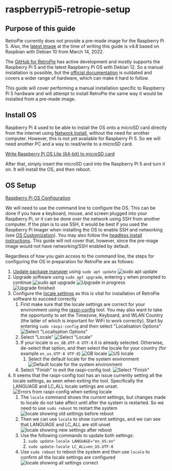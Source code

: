 # raspberrypi5-retropie-setup
## Purpose of this guide
RetroPie currently does not provide a pre-made image for the Raspberry Pi 5. Also, the 
[latest image](https://retropie.org.uk/download/) at the time of writing this guide is v4.8 based on Raspbian with 
Debian 10 from March 14, 2022. 

The [GitHub for RetroPie](https://github.com/RetroPie/RetroPie-Setup) has active development and mostly supports the 
Raspberry Pi 5 and the latest Raspberry Pi OS with Debian 12. So a manual installation is possible, but the 
[official documentation](https://retropie.org.uk/docs/Manual-Installation/) is outdated and covers a wider range of 
hardware, which can make it hard to follow.

This guide will cover performing a manual installation specific to Raspberry Pi 5 hardware and will attempt to install 
RetroPie the same way it would be installed from a pre-made image. 

## Install OS
Raspberry Pi 4 used to be able to install the OS onto a microSD card directly from the internet using 
[Network Install](https://www.raspberrypi.com/documentation/computers/getting-started.html#install-over-the-network), 
without the need for another computer. However, this is not yet available for Raspberry Pi 5. So we will need another PC 
and a way to read/write to a microSD card.

[Write Raspberry Pi OS Lite (64-bit) to microSD card](./Write_OS_to_microSD_card.md)

After that, simply insert the microSD card into the Raspberry Pi 5 and turn it on. It will install the OS, and then 
reboot. 

## OS Setup
[Raspberry Pi OS Configuration](https://www.raspberrypi.com/documentation/computers/configuration.html)

We will need to use the command line to configure the OS. This can be done if you have a keyboard, mouse, and screen 
plugged into your Raspberry Pi, or it can be done over the network using SSH from another computer. If the plan is to 
use SSH, it would be best if you used the Raspberry Pi Imager when installing the OS to enable SSH and networking (see
[OS Customization](https://www.raspberrypi.com/documentation/computers/getting-started.html#advanced-options)). You may 
also follow the 
[headless install instructions](https://www.raspberrypi.com/documentation/computers/configuration.html#setting-up-a-headless-raspberry-pi). 
This guide will not cover that, however, since the pre-mage image would not have networking/SSH enabled by default.

Regardless of how you gain access to the command line, the steps for configuring the OS in preparation for RetroPie are 
as follows:

1. [Update package manager](https://www.raspberrypi.com/documentation/computers/os.html#updating-and-upgrading-raspberry-pi-os)
   using `sudo apt update` ![`sudo apt update`](./screenshots/configure_os/os_apt-update.png "Update")
2. Upgrade software using `sudo apt upgrade`, entering `y` when prompted to continue
   ![sudo apt upgrade](./screenshots/configure_os/os_apt-upgrade_01.png "Upgrade started")
   ![](./screenshots/configure_os/os_apt-upgrade_02.png "Upgrade in progress")
   ![](./screenshots/configure_os/os_apt-upgrade_03.png "Upgrade finished")
3. Configure the [locale settings](https://retropie.org.uk/docs/Manual-Installation/#verify-locale-settings) as this is 
   vital for installation of RetroPie software to succeed correctly
   1. First make sure that the locale settings are correct for your environment using the 
      [raspi-config](https://www.raspberrypi.com/documentation/computers/configuration.html) tool. You may also want to
      take the opportunity to set the Timezone, Keyboard, and WLAN Country (the latter of which is important for WiFi 
      to work correctly). Start by entering `sudo raspi-config` and then select "Localisation Options" 
      ![Select "Localisation Options"](./screenshots/configure_os/os_raspi-config_main_01.png)
   2. Select "Locale"
      ![Select "Locale"](./screenshots/configure_os/os_raspi-config_localization_01.png)
   3. If your locale is `en_GB.UTF-8 UTF-8` it is already selected. Otherwise, de-select that option, and then select 
      the locale for your country (for example `en_us.UTF-8 UTF-8`)
      ![GB locale](./screenshots/configure_os/os_raspi-config_localization_02.png)
      ![US locale](./screenshots/configure_os/os_raspi-config_localization_03.png)
      1. Select the default locale for the system environment
         ![Default locale for the system environment](./screenshots/configure_os/os_raspi-config_localization_04.png)
   4. Select "Finish" to exit the raspi-config tool.
      ![Select "Finish"](./screenshots/configure_os/os_raspi-config_main_02.png)
4. It seems that the raspi-config tool has an issue currently setting all the locale settings, as seen when exiting 
   the tool. Specifically the LANGUAGE and LC_ALL locale settings are unset.
   ![Errors from raspi-config when setting locale](./screenshots/configure_os/os_raspi-config_localization_error.png)
   1. The `locale` command shows the _current_ settings, but changes made to locale do not take affect until after the 
      system is restarted. So we need to use `sudo reboot` to restart the system
      ![locale showing old settings before reboot](./screenshots/configure_os/os_locale_01.png)
   2. Then we can use `locale` to show current settings, and we can see that LANGUAGE and LC_ALL are still unset
      ![locale showing new settings after reboot](./screenshots/configure_os/os_locale_02.png)
   3. Use the following commands to update both settings:
      1. `sudo update-locale LANGUAGE="en_US:en"`
      2. `sudo update-locale LC_ALL=en_US.UTF-8`
   3. Use `sudo reboot` to reboot the system and then use `locale` to confirm all the locale settings are configured
      ![locale showing all settings correct](./screenshots/configure_os/os_locale_03.png)
